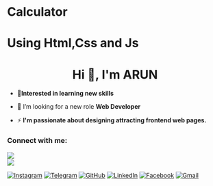 # Calculator
# Using Html,Css and Js



<h1 align="center">Hi 👋, I'm ARUN</h1>


- 🔶**Interested in learning new skills**
- 🤝 I’m looking for a new role **Web Developer**


- ⚡ **I'm passionate about designing attracting frontend web pages.**

<h3 align="left">Connect with me:</h3>

<a href="https://www.instagram.com/_arun_kumar.6/"><img src="https://img.shields.io/badge/Follow%20on%20Instagram-%40ARUN-orange" /></a>
<br>
<a href="https://arunkumarayinabathina.github.io/calculator/calculator/cal.html"><img src="https://img.shields.io/badge/Chrome-%40Calculator-blue" /></a>





 [![Instagram](https://img.icons8.com/fluent/48/000000/instagram-new.png)](https://www.instagram.com/your_instagram_username)
[![Telegram](https://img.icons8.com/color/48/000000/telegram-app.png)](https://t.me/your_telegram_channel)
[![GitHub](https://img.icons8.com/nolan/48/github.png)](https://github.com/your_github_username)
[![LinkedIn](https://img.icons8.com/color/48/000000/linkedin.png)](https://www.linkedin.com/in/your_linkedin_profile)
[![Facebook](https://img.icons8.com/fluent/48/000000/facebook-new.png)](https://www.facebook.com/your_facebook_profile)
[![Gmail](https://img.icons8.com/office/48/000000/gmail.png)](mailto:your_email@example.com)